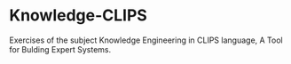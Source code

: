 # Knowledge-CLIPS
Exercises of the subject Knowledge Engineering in CLIPS language, A Tool for Bulding Expert Systems.
